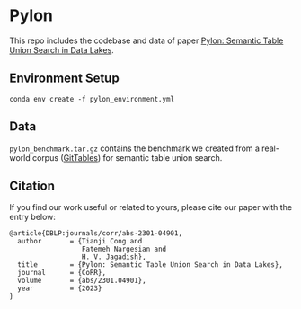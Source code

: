 # Pylon
This repo includes the codebase and data of paper [Pylon: Semantic Table Union Search in Data Lakes](https://arxiv.org/abs/2301.04901).

## Environment Setup
    conda env create -f pylon_environment.yml

## Data
`pylon_benchmark.tar.gz` contains the benchmark we created from a real-world corpus ([GitTables](https://gittables.github.io)) for semantic table union search.

## Citation
If you find our work useful or related to yours, please cite our paper with the entry below:

```
@article{DBLP:journals/corr/abs-2301-04901,
  author       = {Tianji Cong and
                  Fatemeh Nargesian and
                  H. V. Jagadish},
  title        = {Pylon: Semantic Table Union Search in Data Lakes},
  journal      = {CoRR},
  volume       = {abs/2301.04901},
  year         = {2023}
}
```